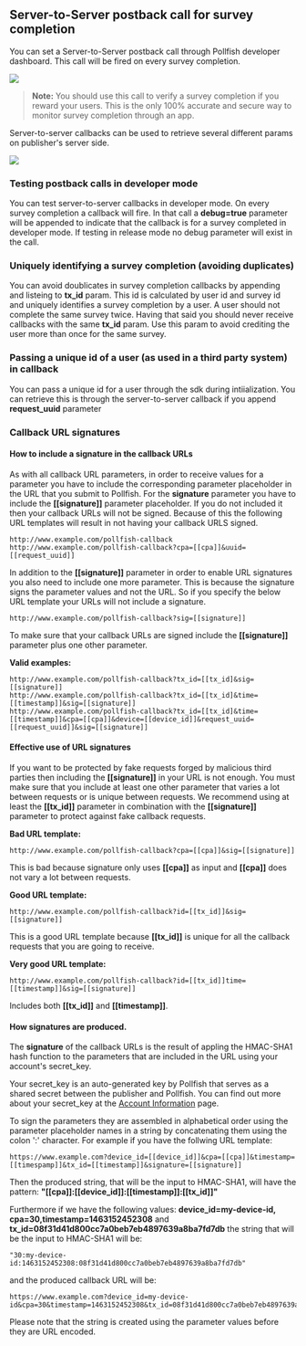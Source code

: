 
## Server-to-Server postback call for survey completion

You can set a Server-to-Server postback call through Pollfish developer dashboard. This call will be fired on every survey completion. 

<img src="https://storage.googleapis.com/pollfish-images/s2s.png">

> **Note:** You should use this call to verify a survey completion if you reward your users. This is the only 100% accurate and secure way to monitor survey completion through an app.

Server-to-server callbacks can be used to retrieve several different params on publisher's server side.

<img src="https://pollfish.zendesk.com/hc/en-us/article_attachments/201860351/Screen_Shot_2015-08-19_at_1.30.21_PM.png">

###  Testing postback calls in developer mode 

You can test server-to-server callbacks in developer mode. On every survey completion a callback will fire. In that call a **debug=true** parameter will be appended to indicate that the callback is for a survey completed in developer mode. If testing in release mode no debug parameter will exist in the call.

### Uniquely identifying a survey completion (avoiding duplicates)

You can avoid doublicates in survey completion callbacks by appending and listeing to **tx_id** param. This id is calculated by user id and survey id and uniquely identifies a survey completion by a user. A user should not complete the same survey twice. Having that said you should never receive callbacks with the same **tx_id** param. Use this param to avoid crediting the user more than once for the same survey.   

### Passing a unique id of a user (as used in a third party system) in callback

You can pass a unique id for a user through the sdk during intiialization. You can retrieve this is through the server-to-server callback if you append **request_uuid** parameter

### Callback URL signatures

#### How to include a signature in the callback URLs

As with all callback URL parameters, in order to receive values for a parameter you have to include the corresponding parameter placeholder in the URL that you submit to Pollfish. For the **signature** parameter you have to include the **[[signature]]** parameter placeholder. If you do not included it then your callback URLs will not be signed. Because of this the following URL templates will result in not having your callback URLS signed.

```
http://www.example.com/pollfish-callback
http://www.example.com/pollfish-callback?cpa=[[cpa]]&uuid=[[request_uuid]]
```
In addition to the **[[signature]]** parameter in order to enable URL signatures you also need to include one more parameter. This is because the signature signs the parameter values and not the URL. So if you specify the below URL template your URLs will not include a signature.

```
http://www.example.com/pollfish-callback?sig=[[signature]]
```
To make sure that your callback URLs are signed include the **[[signature]]** parameter plus one other parameter.

**Valid examples:**

```
http://www.example.com/pollfish-callback?tx_id=[[tx_id]&sig=[[signature]]
http://www.example.com/pollfish-callback?tx_id=[[tx_id]&time=[[timestamp]]&sig=[[signature]]
http://www.example.com/pollfish-callback?tx_id=[[tx_id]&time=[[timestamp]]&cpa=[[cpa]]&device=[[device_id]]&request_uuid=[[request_uuid]]&sig=[[signature]]
```

#### Effective use of URL signatures

If you want to be protected by fake requests forged by malicious third parties then including the **[[signature]]** in your URL is not enough. You must make sure that you include at least one other parameter that varies a lot between requests or is unique between requests. We recommend using at least the **[[tx_id]]** parameter in combination with the **[[signature]]** parameter to protect against fake callback requests. 

**Bad URL template:**

```
http://www.example.com/pollfish-callback?cpa=[[cpa]]&sig=[[signature]]
```

This is bad because signature only uses **[[cpa]]** as input and **[[cpa]]** does not vary a lot between requests.

**Good URL template:**

```
http://www.example.com/pollfish-callback?id=[[tx_id]]&sig=[[signature]]
```

This is a good URL template because **[[tx_id]]** is unique for all the callback requests that you are going to receive.

**Very good URL template:**

```
http://www.example.com/pollfish-callback?id=[[tx_id]]time=[[timestamp]]&sig=[[signature]]
```

Includes both **[[tx_id]]** and **[[timestamp]]**.

#### How signatures are produced.

The **signature** of the callback URLs is the result of appling the HMAC-SHA1 hash function to the parameters that are included in the URL using your account's secret_key.

Your secret_key is an auto-generated key by Pollfish that serves as a shared secret between the publisher and Pollfish. You can find out more about your secret_key at the [Account Information](//www.pollfish.com/dashboard/account) page.

To sign the parameters they are assembled in alphabetical order using the parameter placeholder names in a string by concatenating them using the colon ':' character. For example if you have the follwing URL template:

```
https://www.example.com?device_id=[[device_id]]&cpa=[[cpa]]&timestamp=[[timespamp]]&tx_id=[[timestamp]]&signature=[[signature]]
```
Then the produced string, that will be the input to HMAC-SHA1, will have the pattern: **"[[cpa]]:[[device_id]]:[[timestamp]]:[[tx_id]]"**

Furthermore if we have the following values: **device_id=my-device-id, cpa=30,timestamp=1463152452308** and **tx_id=08f31d41d800cc7a0beb7eb4897639a8ba7fd7db** the string that will be the input to HMAC-SHA1 will be:

```
"30:my-device-id:1463152452308:08f31d41d800cc7a0beb7eb4897639a8ba7fd7db"
```

and the produced callback URL will be:

```
https://www.example.com?device_id=my-device-id&cpa=30&timestamp=1463152452308&tx_id=08f31d41d800cc7a0beb7eb4897639a8ba7fd7db&signature=3493ed0af36198c5c4a30ec531542b888cd84106
```

Please note that the string is created using the parameter values before they are URL encoded.
